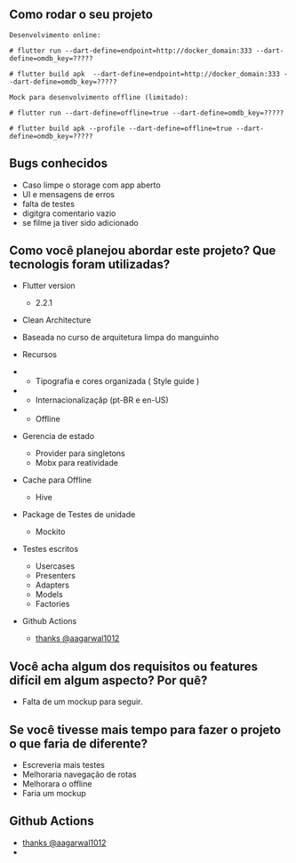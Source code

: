
## Como rodar o seu projeto
```
Desenvolvimento online:

# flutter run --dart-define=endpoint=http://docker_domain:333 --dart-define=omdb_key=?????

# flutter build apk  --dart-define=endpoint=http://docker_domain:333 --dart-define=omdb_key=?????

Mock para desenvolvimento offline (limitado):

# flutter run --dart-define=offline=true --dart-define=omdb_key=?????

# flutter build apk --profile --dart-define=offline=true --dart-define=omdb_key=?????

```

## Bugs conhecidos
- Caso limpe o storage com app aberto
- UI e mensagens de erros
- falta de testes
- digitgra comentario vazio
- se filme ja tiver sido adicionado
## Como você planejou abordar este projeto? Que tecnologis foram utilizadas?

- Flutter version
  - 2.2.1

- Clean Architecture
 - Baseada no curso de arquitetura limpa do manguinho

- Recursos
- - Tipografia e cores organizada ( Style guide )
- - Internacionalizaçãp (pt-BR e en-US)
- - Offline

- Gerencia de estado
  - Provider para singletons
  - Mobx para reatividade


- Cache para Offline
  - Hive

- Package de Testes de unidade
  - Mockito

- Testes escritos
  - Usercases
  - Presenters
  - Adapters
  - Models
  - Factories

- Github Actions
  - [thanks @aagarwal1012](https://gist.github.com/aagarwal1012/eb2551683d81cf47d60868ab607520b1)


## Você acha algum dos requisitos ou features difícil em algum aspecto? Por quê?
- Falta de um mockup para seguir.

## Se você tivesse mais tempo para fazer o projeto o que faria de diferente?
- Escreveria mais testes
- Melhoraria navegação de rotas
- Melhorara o offline
- Faria um mockup


## Github Actions
- [thanks @aagarwal1012](https://gist.github.com/aagarwal1012/eb2551683d81cf47d60868ab607520b1)
-

